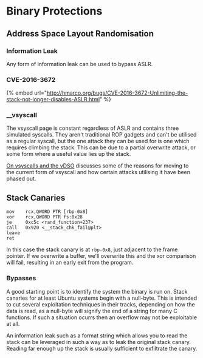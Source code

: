 # Binary Protections

## Address Space Layout Randomisation

### Information Leak

Any form of information leak can be used to bypass ASLR.

### CVE-2016-3672

{% embed url="http://hmarco.org/bugs/CVE-2016-3672-Unlimiting-the-stack-not-longer-disables-ASLR.html" %}

### \_\_vsyscall

The vsyscall page is constant regardless of ASLR and contains three simulated syscalls.  They aren't traditional ROP gadgets and can't be utilised as a regular syscall, but the one attack they can be used for is one which requires climbing the stack.  This can be due to a partial overwrite attack, or some form where a useful value lies up the stack.

[On vsyscalls and the vDSO](https://lwn.net/Articles/446528/) discusses some of the reasons for moving to the current form of vsyscall and how certain attacks utilising it have been phased out.

## Stack Canaries

```text
mov    rcx,QWORD PTR [rbp-0x8]
xor    rcx,QWORD PTR fs:0x28
je     0xc5c <rand_function+237>
call   0x920 <__stack_chk_fail@plt>
leave
ret
```

In this case the stack canary is at `rbp-0x8`, just adjacent to the frame pointer.  If we overwrite a buffer, we'll overwrite this and the xor comparison will fail, resulting in an early exit from the program.

### Bypasses

A good starting point is to identify the system the binary is run on.  Stack canaries for at least Ubuntu systems begin with a null-byte.  This is intended to cut several exploitation techniques in their tracks, depending on how the data is read, as a null-byte will signify the end of a string for many C functions.  If such a situation ocurrs then an overflow may not be exploitable at all.

An information leak such as a format string which allows you to read the stack can be leveraged in such a way as to leak the original stack canary.  Reading far enough up the stack is usually sufficient to exfiltrate the canary.


